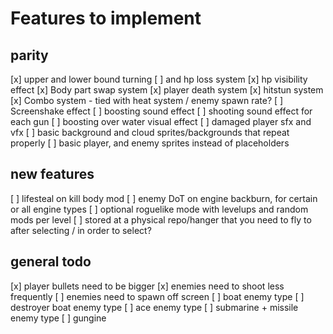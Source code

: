 # Features to implement

## parity

[x] upper and lower bound turning
    [ ] and hp loss system
[x] hp visibility effect
[x] Body part swap system
[x] player death system
[x] hitstun system
[x] Combo system - tied with heat system / enemy spawn rate?
[ ] Screenshake effect
[ ] boosting sound effect
[ ] shooting sound effect for each gun
[ ] boosting over water visual effect
[ ] damaged player sfx and vfx
[ ] basic background and cloud sprites/backgrounds that repeat properly
[ ] basic player, and enemy sprites instead of placeholders

## new features

[ ] lifesteal on kill body mod
[ ] enemy DoT on engine backburn, for certain or all engine types
[ ] optional roguelike mode with levelups and random mods per level
    [ ] stored at a physical repo/hanger that you need to fly to after selecting / in order to select?

## general todo

[x] player bullets need to be bigger
[x] enemies need to shoot less frequently
[ ] enemies need to spawn off screen
[ ] boat enemy type
[ ] destroyer boat enemy type
[ ] ace enemy type
[ ] submarine + missile enemy type
[ ] gungine

